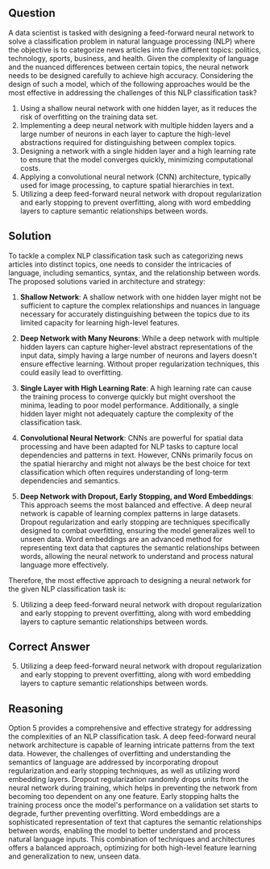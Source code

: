 ## Question
A data scientist is tasked with designing a feed-forward neural network to solve a classification problem in natural language processing (NLP) where the objective is to categorize news articles into five different topics: politics, technology, sports, business, and health. Given the complexity of language and the nuanced differences between certain topics, the neural network needs to be designed carefully to achieve high accuracy. Considering the design of such a model, which of the following approaches would be the most effective in addressing the challenges of this NLP classification task?

1. Using a shallow neural network with one hidden layer, as it reduces the risk of overfitting on the training data set.
2. Implementing a deep neural network with multiple hidden layers and a large number of neurons in each layer to capture the high-level abstractions required for distinguishing between complex topics.
3. Designing a network with a single hidden layer and a high learning rate to ensure that the model converges quickly, minimizing computational costs.
4. Applying a convolutional neural network (CNN) architecture, typically used for image processing, to capture spatial hierarchies in text.
5. Utilizing a deep feed-forward neural network with dropout regularization and early stopping to prevent overfitting, along with word embedding layers to capture semantic relationships between words.

## Solution
To tackle a complex NLP classification task such as categorizing news articles into distinct topics, one needs to consider the intricacies of language, including semantics, syntax, and the relationship between words. The proposed solutions varied in architecture and strategy:

1. **Shallow Network**: A shallow network with one hidden layer might not be sufficient to capture the complex relationships and nuances in language necessary for accurately distinguishing between the topics due to its limited capacity for learning high-level features.

2. **Deep Network with Many Neurons**: While a deep network with multiple hidden layers can capture higher-level abstract representations of the input data, simply having a large number of neurons and layers doesn't ensure effective learning. Without proper regularization techniques, this could easily lead to overfitting.

3. **Single Layer with High Learning Rate**: A high learning rate can cause the training process to converge quickly but might overshoot the minima, leading to poor model performance. Additionally, a single hidden layer might not adequately capture the complexity of the classification task.

4. **Convolutional Neural Network**: CNNs are powerful for spatial data processing and have been adapted for NLP tasks to capture local dependencies and patterns in text. However, CNNs primarily focus on the spatial hierarchy and might not always be the best choice for text classification which often requires understanding of long-term dependencies and semantics.

5. **Deep Network with Dropout, Early Stopping, and Word Embeddings**: This approach seems the most balanced and effective. A deep neural network is capable of learning complex patterns in large datasets. Dropout regularization and early stopping are techniques specifically designed to combat overfitting, ensuring the model generalizes well to unseen data. Word embeddings are an advanced method for representing text data that captures the semantic relationships between words, allowing the neural network to understand and process natural language more effectively. 

Therefore, the most effective approach to designing a neural network for the given NLP classification task is:

5. Utilizing a deep feed-forward neural network with dropout regularization and early stopping to prevent overfitting, along with word embedding layers to capture semantic relationships between words.

## Correct Answer
5. Utilizing a deep feed-forward neural network with dropout regularization and early stopping to prevent overfitting, along with word embedding layers to capture semantic relationships between words.

## Reasoning
Option 5 provides a comprehensive and effective strategy for addressing the complexities of an NLP classification task. A deep feed-forward neural network architecture is capable of learning intricate patterns from the text data. However, the challenges of overfitting and understanding the semantics of language are addressed by incorporating dropout regularization and early stopping techniques, as well as utilizing word embedding layers. Dropout regularization randomly drops units from the neural network during training, which helps in preventing the network from becoming too dependent on any one feature. Early stopping halts the training process once the model's performance on a validation set starts to degrade, further preventing overfitting. Word embeddings are a sophisticated representation of text that captures the semantic relationships between words, enabling the model to better understand and process natural language inputs. This combination of techniques and architectures offers a balanced approach, optimizing for both high-level feature learning and generalization to new, unseen data.